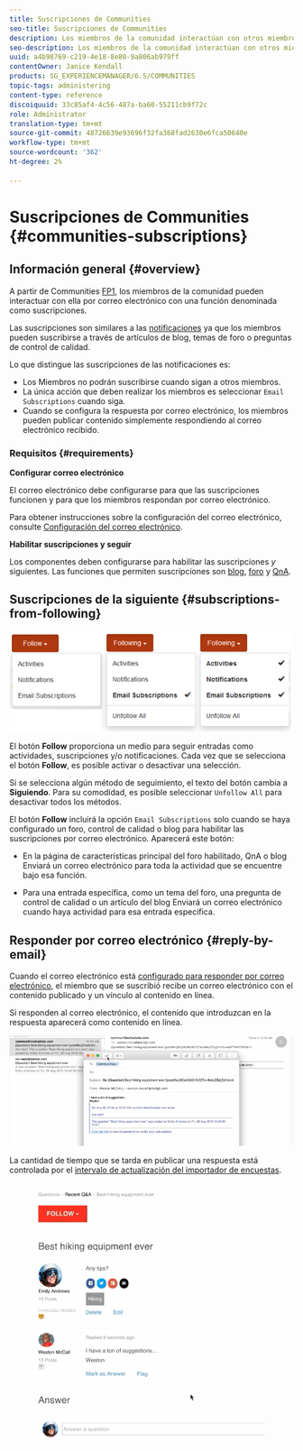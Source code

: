 ```yaml
---
title: Suscripciones de Communities
seo-title: Suscripciones de Communities
description: Los miembros de la comunidad interactúan con otros miembros a través del correo electrónico
seo-description: Los miembros de la comunidad interactúan con otros miembros a través del correo electrónico
uuid: a4b98769-c219-4e18-8e80-9a806ab979ff
contentOwner: Janice Kendall
products: SG_EXPERIENCEMANAGER/6.5/COMMUNITIES
topic-tags: administering
content-type: reference
discoiquuid: 33c85af4-4c56-487a-ba60-55211cb9f72c
role: Administrator
translation-type: tm+mt
source-git-commit: 48726639e93696f32fa368fad2630e6fca50640e
workflow-type: tm+mt
source-wordcount: '362'
ht-degree: 2%

---
```



# Suscripciones de Communities {#communities-subscriptions}

## Información general {#overview}

A partir de Communities [FP1](deploy-communities.md#latestfeaturepack), los miembros de la comunidad pueden interactuar con ella por correo electrónico con una función denominada como suscripciones.

Las suscripciones son similares a las [notificaciones](notifications.md) ya que los miembros pueden suscribirse a través de artículos de blog, temas de foro o preguntas de control de calidad.

Lo que distingue las suscripciones de las notificaciones es:

* Los Miembros no podrán suscribirse cuando sigan a otros miembros.
* La única acción que deben realizar los miembros es seleccionar `Email Subscriptions` cuando siga.
* Cuando se configura la respuesta por correo electrónico, los miembros pueden publicar contenido simplemente respondiendo al correo electrónico recibido.

### Requisitos {#requirements}

**Configurar correo electrónico**

El correo electrónico debe configurarse para que las suscripciones funcionen y para que los miembros respondan por correo electrónico.

Para obtener instrucciones sobre la configuración del correo electrónico, consulte [Configuración del correo electrónico](email.md).

**Habilitar suscripciones y seguir**

Los componentes deben configurarse para habilitar las suscripciones *y* siguientes. Las funciones que permiten suscripciones son [blog](blog-feature.md), [foro](forum.md) y [QnA](working-with-qna.md).

## Suscripciones de la siguiente {#subscriptions-from-following}

![suscripción siguiente](assets/subscription-following.png)

El botón **Follow** proporciona un medio para seguir entradas como actividades, suscripciones y/o notificaciones. Cada vez que se selecciona el botón **Follow**, es posible activar o desactivar una selección.

Si se selecciona algún método de seguimiento, el texto del botón cambia a **Siguiendo**. Para su comodidad, es posible seleccionar `Unfollow All` para desactivar todos los métodos.

El botón **Follow** incluirá la opción `Email Subscriptions` solo cuando se haya configurado un foro, control de calidad o blog para habilitar las suscripciones por correo electrónico. Aparecerá este botón:

* En la página de características principal del foro habilitado, QnA o blog Enviará un correo electrónico para toda la actividad que se encuentre bajo esa función.

* Para una entrada específica, como un tema del foro, una pregunta de control de calidad o un artículo del blog Enviará un correo electrónico cuando haya actividad para esa entrada específica.

## Responder por correo electrónico {#reply-by-email}

Cuando el correo electrónico está [configurado para responder por correo electrónico](email.md#configure-polling-importer), el miembro que se suscribió recibe un correo electrónico con el contenido publicado y un vínculo al contenido en línea.

Si responden al correo electrónico, el contenido que introduzcan en la respuesta aparecerá como contenido en línea.

![email-reply](assets/email-reply.png)

La cantidad de tiempo que se tarda en publicar una respuesta está controlada por el [intervalo de actualización del importador de encuestas](email.md#configure-polling-importer).

![QA](assets/qa.png)

